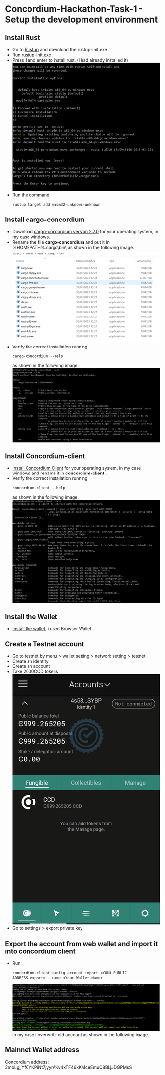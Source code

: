 # Concordium-Hackathon-Task-1 - Setup the development environment

## Install Rust

- Go to [Rustup](https://rustup.rs/) and download the rustup-init.exe . 
- Run rustup-init.exe .
- Press 1 and enter to install rust. (I had already installed it)
  ![rust-install](https://github.com/AndreaRettaroli/Concordium-Hackathon-Task-1/blob/master/img/install-rust.PNG)
- Run the command 
  ````
  rustup target add wasm32-unknown-unknown 
  ````
## Install cargo-concordium
- Download [cargo-concordium version 2.7.0](https://developer.concordium.software/en/mainnet/net/installation/downloads-testnet.html#cargo-concordium-testnet) for your operating system, in my case windows.
- Rename the file **cargo-concordium** and put it in %HOMEPATH%\.cargo\bin\ as shown in the following image.
   ![cargo-concordium](https://github.com/AndreaRettaroli/Concordium-Hackathon-Task-1/blob/master/img/cargo-concordium.PNG)
- Verify the correct installation running 
  ````
  cargo-concordium --help
  ````
  as shown in the following image.
  ![cargo-concordium-help](https://github.com/AndreaRettaroli/Concordium-Hackathon-Task-1/blob/master/img/cargo-concordium-help.PNG)
## Install Concordium-client
- [Install Concordium Client](https://developer.concordium.software/en/mainnet/net/installation/downloads-testnet.html#concordium-node-and-client-download-testnet) for your operating system, in my case windows and rename it in **concordium-client** .
- Verify the correct installation running 
  ````
  concordium-client --help
  ````
  as shown in the following image.
  ![concordium-client](https://github.com/AndreaRettaroli/Concordium-Hackathon-Task-1/blob/master/img/concordium-client.PNG)

## Install the Wallet
 - [Install the wallet](https://concordium.com/wallets/), i used Browser Wallet.

## Create a Testnet account
 - Go to testnet by menu > wallet setting > network setting > testnet
 - Create an identity
 - Create an account
 - Take 2000CCD tokens
  ![wallet](https://github.com/AndreaRettaroli/Concordium-Hackathon-Task-1/blob/master/img/wallet.PNG)
 - Go to settings > export private key

## Export the account from web wallet and import it into concordium client
- Run:
  ````
  concordium-client config account import <YOUR PUBLIC ADDRESS.export> --name <Your-Wallet-Name>
  ````
  ![wallet](https://github.com/AndreaRettaroli/Concordium-Hackathon-Task-1/blob/master/img/import-account.PNG)
  in my case i overwrite old account as shown in the following image.

## Mainnet Wallet address

Concordium address: 3mbLgjjYf6YKPiNt7jyyrAKv4xTF46kKMceEmuC8BLjJDGPMsS
